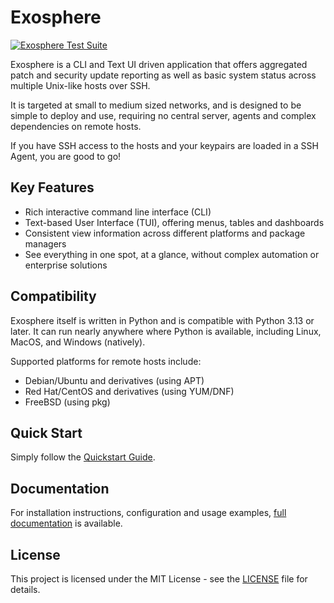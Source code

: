 # Exosphere

[![Exosphere Test Suite](https://github.com/mrdaemon/exosphere/actions/workflows/exosphere-test.yml/badge.svg)](https://github.com/mrdaemon/exosphere/actions/workflows/exosphere-test.yml)

Exosphere is a CLI and Text UI driven application that offers aggregated patch
and security update reporting as well as basic system status across multiple
Unix-like hosts over SSH.

It is targeted at small to medium sized networks, and is designed to be simple
to deploy and use, requiring no central server, agents and complex dependencies
on remote hosts.

If you have SSH access to the hosts and your keypairs are loaded in a SSH Agent,
you are good to go!

## Key Features

- Rich interactive command line interface (CLI)
- Text-based User Interface (TUI), offering menus, tables and dashboards
- Consistent view information across different platforms and package managers
- See everything in one spot, at a glance, without complex automation or enterprise
  solutions

## Compatibility

Exosphere itself is written in Python and is compatible with Python 3.13 or later.
It can run nearly anywhere where Python is available, including Linux, MacOS,
and Windows (natively).

Supported platforms for remote hosts include:

- Debian/Ubuntu and derivatives (using APT)
- Red Hat/CentOS and derivatives (using YUM/DNF)
- FreeBSD (using pkg)

## Quick Start

Simply follow the [Quickstart Guide](https://exosphere.readthedocs.io/en/latest/quickstart.html).

## Documentation

For installation instructions, configuration and usage examples,
[full documentation](https://exosphere.readthedocs.io/) is available.

## License

This project is licensed under the MIT License - see the [LICENSE](LICENSE) file for details.
